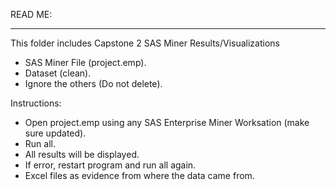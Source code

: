 READ ME: 

--------------------------------------------------------------
This folder includes Capstone 2 SAS Miner Results/Visualizations

- SAS Miner File (project.emp).
- Dataset (clean).
- Ignore the others (Do not delete).

Instructions: 
- Open project.emp using any SAS Enterprise Miner Worksation (make sure updated).
- Run all.
- All results will be displayed.
- If error, restart program and run all again.
- Excel files as evidence from where the data came from.
